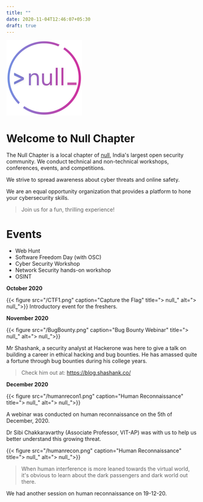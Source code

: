 ```yaml
---
title: ""
date: 2020-11-04T12:46:07+05:30
draft: true
---
```

<!-- <link rel="stylesheet" href="https://cdn.jsdelivr.net/npm/bootstrap@4.5.3/dist/css/bootstrap.min.css" integrity="sha384-TX8t27EcRE3e/ihU7zmQxVncDAy5uIKz4rEkgIXeMed4M0jlfIDPvg6uqKI2xXr2" crossorigin="anonymous"> -->

![> null_](./null-logo-circle-outline-grad(1).png)
<!-- {{< figure src="/73697124.png" height="200" width="200" title="> null_" alt="> null_">}} -->
<!-- <img src="./static/73697124.png" alt="> null_" height="200"> -->

# Welcome to Null Chapter 

The Null Chapter is a local chapter of [null](https://null.community/), India's largest open security community. We conduct technical and non-technical workshops, conferences, events, and competitions.

We strive to spread awareness about cyber threats and online safety. 

We are an equal opportunity organization that provides a platform to hone your cybersecurity skills.

> Join us for a fun, thrilling experience!

# Events

- Web Hunt
- Software Freedom Day (with OSC)
- Cyber Security Workshop
- Network Security hands-on workshop
- OSINT

**October 2020**

{{< figure src="/CTF1.png" caption="Capture the Flag" title="> null_" alt="> null_">}}
Introductory event for the freshers.

**November 2020**

{{< figure src="/BugBounty.png" caption="Bug Bounty Webinar" title="> null_" alt="> null_">}}

Mr Shashank, a security analyst at Hackerone was here to give a talk on building a career in ethical hacking and bug bounties. He has amassed quite a fortune through bug bounties during his college years.
>Check him out at: https://blog.shashank.co/

**December 2020**

{{< figure src="/humanrecon1.png" caption="Human Reconnaissance" title="> null_" alt="> null_">}}

A webinar was conducted on human reconnaissance on the 5th of December, 2020. 

Dr Sibi Chakkaravarthy (Associate Professor, VIT-AP) was with us to help us better understand this growing threat.

{{< figure src="/humanrecon.png" caption="Human Reconnaissance" title="> null_" alt="> null_">}}
>When human interference is more leaned towards the virtual world, it's obvious to learn about the dark passengers and dark world out there. 

We had another session on human reconnaissance on 19-12-20.
